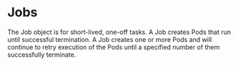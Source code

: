 # Jobs

The Job object is for short-lived, one-off tasks. A Job creates Pods that run
until successful termination.  A Job creates one or more Pods and will continue
to retry execution of the Pods until a specified number of them successfully
terminate.
